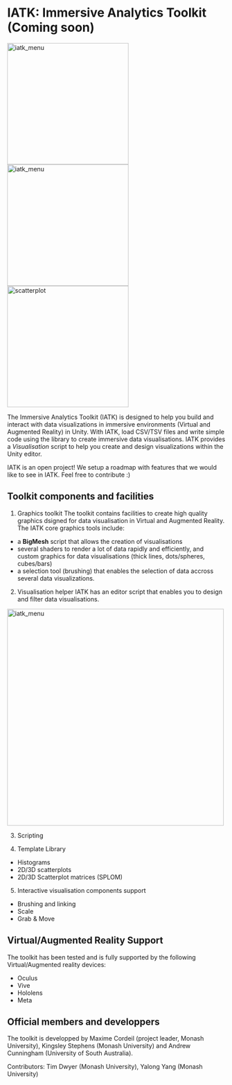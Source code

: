# IATK: Immersive Analytics Toolkit (Coming soon)
<img width="280" alt="iatk_menu" src="https://user-images.githubusercontent.com/11532065/35493346-921c8e32-0506-11e8-8471-f010b9e37f5a.JPG"> <img width="280" alt="iatk_menu" src="https://user-images.githubusercontent.com/11532065/35493577-8f67a4b8-0508-11e8-9e08-240a9631bcfd.JPG"> <img width="280" alt="scatterplot" src="https://user-images.githubusercontent.com/11532065/35493918-ed5610d0-050a-11e8-909f-d0ba9c7ac534.PNG">


The Immersive Analytics Toolkit (IATK) is designed to help you build and interact with data visualizations in immersive environments (Virtual and Augmented Reality) in Unity.
With IATK, load CSV/TSV files and write simple code using the library to create immersive data visualisations.
IATK provides a *Visualisation* script to help you create and design visualizations within the Unity editor.

IATK is an open project! We setup a roadmap with features that we would like to see in IATK. 
Feel free to contribute :)

## Toolkit components and facilities
1. Graphics toolkit
The toolkit contains facilities to create high quality graphics dsigned for data visualisation in Virtual and Augmented Reality. The IATK core graphics tools include:

- a **BigMesh** script that allows the creation of visualisations 
- several shaders to render a lot of data rapidly and efficiently, and custom graphics for data visualisations (thick lines, dots/spheres, cubes/bars)
- a selection tool (brushing) that enables the selection of data accross several data visualizations.

2. Visualisation helper
IATK has an editor script that enables you to design and filter data visualisations.

<img width="500" alt="iatk_menu" src="https://user-images.githubusercontent.com/11532065/35493494-ee5358c4-0507-11e8-874f-c96f0c9c36de.PNG">

3. Scripting

4. Template Library
 - Histograms 
 - 2D/3D scatterplots
 - 2D/3D Scatterplot matrices (SPLOM)
   
5. Interactive visualisation components support
 - Brushing and linking
 - Scale
 - Grab & Move
  
## Virtual/Augmented Reality Support
The toolkit has been tested and is fully supported by the following Virtual/Augmented reality devices:
 - Oculus 
 - Vive
 - Hololens
 - Meta

## Official members and developpers
The toolkit is developped by Maxime Cordeil (project leader, Monash University), Kingsley Stephens (Monash University) and Andrew Cunningham (University of South Australia).

Contributors: Tim Dwyer (Monash University), Yalong Yang (Monash University)
